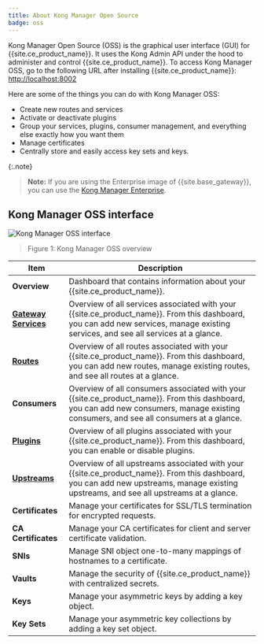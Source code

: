 ```yaml
---
title: About Kong Manager Open Source
badge: oss
---
```


Kong Manager Open Source (OSS) is the graphical user interface (GUI) for {{site.ce_product_name}}. It uses the Kong Admin API under the hood to administer and control {{site.ce_product_name}}. To access Kong Manager OSS, go to the following URL after installing {{site.ce_product_name}}: [http://localhost:8002](http://localhost:8002)

Here are some of the things you can do with Kong Manager OSS:

* Create new routes and services
* Activate or deactivate plugins
* Group your services, plugins, consumer management, and everything else exactly how you want them
* Manage certificates
* Centrally store and easily access key sets and keys. 

{:.note}
> **Note:** If you are using the Enterprise image of {{site.base_gateway}}, you can use the [Kong Manager Enterprise](/gateway/{{page.kong_version}}/kong-manager/). 

## Kong Manager OSS interface

![Kong Manager OSS interface](/assets/images/products/gateway/km_oss.png)

> Figure 1: Kong Manager OSS overview

 Item | Description
------|------------
**Overview** | Dashboard that contains information about your {{site.ce_product_name}}.
[**Gateway Services**](/gateway/{{page.kong_version}}/key-concepts/services/) | Overview of all services associated with your {{site.ce_product_name}}. From this dashboard, you can add new services, manage existing services, and see all services at a glance.
[**Routes**](/gateway/{{page.kong_version}}/key-concepts/routes/) | Overview of all routes associated with your {{site.ce_product_name}}. From this dashboard, you can add new routes, manage existing routes, and see all routes at a glance. 
**Consumers** | Overview of all consumers associated with your {{site.ce_product_name}}. From this dashboard, you can add new consumers, manage existing consumers, and see all consumers at a glance.
[**Plugins**](/gateway/{{page.kong_version}}/key-concepts/plugins/) | Overview of all plugins associated with your {{site.ce_product_name}}. From this dashboard, you can enable or disable plugins. 
[**Upstreams**](/gateway/{{page.kong_version}}/key-concepts/upstreams/) | Overview of all upstreams associated with your {{site.ce_product_name}}. From this dashboard, you can add new upstreams, manage existing upstreams, and see all upstreams at a glance.
**Certificates** | Manage your certificates for SSL/TLS termination for encrypted requests.
**CA Certificates** | Manage your CA certificates for client and server certificate validation.
**SNIs** | Manage SNI object one-to-many mappings of hostnames to a certificate. 
**Vaults** | Manage the security of {{site.ce_product_name}} with centralized secrets.
**Keys** | Manage your asymmetric keys by adding a key object.
**Key Sets** | Manage your asymmetric key collections by adding a key set object.